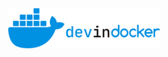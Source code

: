 <div align="center">
  <img alt="dev in docker" src="logos/dev-in-docker-logo-wide.png" width="300px">
</div>
<br>
